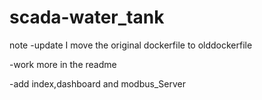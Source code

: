 # scada-water_tank
note
-update I move the original dockerfile to olddockerfile

-work more in the readme

-add index,dashboard and modbus_Server
